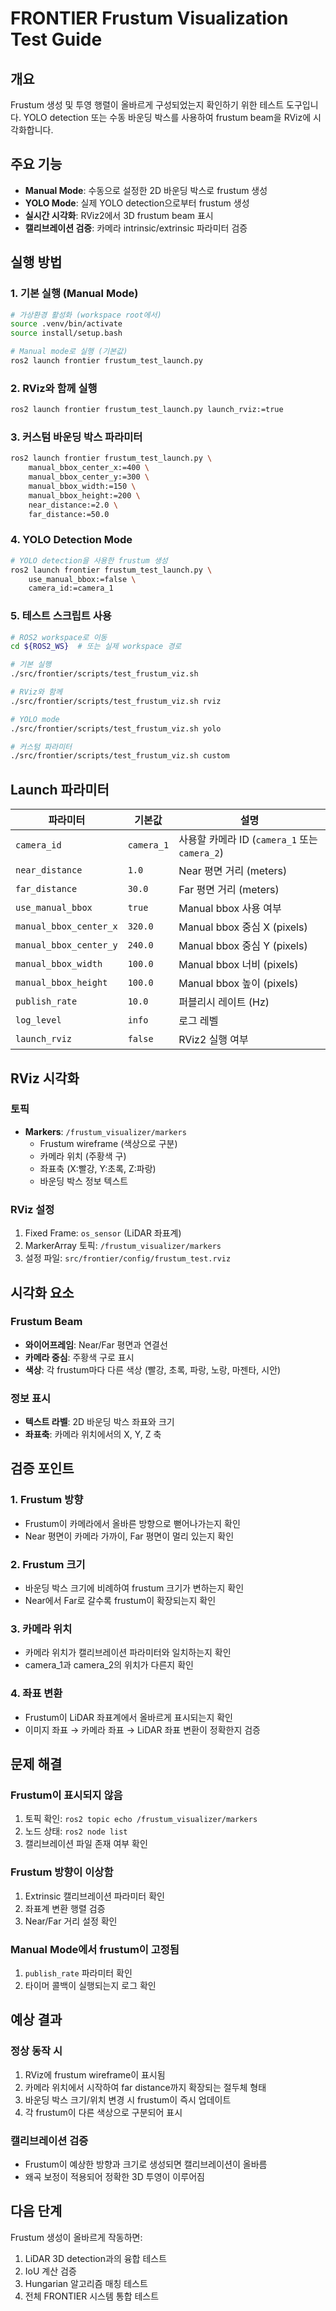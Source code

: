 # FRONTIER Frustum Visualization Test Guide

## 개요
Frustum 생성 및 투영 행렬이 올바르게 구성되었는지 확인하기 위한 테스트 도구입니다.
YOLO detection 또는 수동 바운딩 박스를 사용하여 frustum beam을 RViz에 시각화합니다.

## 주요 기능
- **Manual Mode**: 수동으로 설정한 2D 바운딩 박스로 frustum 생성
- **YOLO Mode**: 실제 YOLO detection으로부터 frustum 생성
- **실시간 시각화**: RViz2에서 3D frustum beam 표시
- **캘리브레이션 검증**: 카메라 intrinsic/extrinsic 파라미터 검증

## 실행 방법

### 1. 기본 실행 (Manual Mode)
```bash
# 가상환경 활성화 (workspace root에서)
source .venv/bin/activate
source install/setup.bash

# Manual mode로 실행 (기본값)
ros2 launch frontier frustum_test_launch.py
```

### 2. RViz와 함께 실행
```bash
ros2 launch frontier frustum_test_launch.py launch_rviz:=true
```

### 3. 커스텀 바운딩 박스 파라미터
```bash
ros2 launch frontier frustum_test_launch.py \
    manual_bbox_center_x:=400 \
    manual_bbox_center_y:=300 \
    manual_bbox_width:=150 \
    manual_bbox_height:=200 \
    near_distance:=2.0 \
    far_distance:=50.0
```

### 4. YOLO Detection Mode
```bash
# YOLO detection을 사용한 frustum 생성
ros2 launch frontier frustum_test_launch.py \
    use_manual_bbox:=false \
    camera_id:=camera_1
```

### 5. 테스트 스크립트 사용
```bash
# ROS2 workspace로 이동
cd ${ROS2_WS}  # 또는 실제 workspace 경로

# 기본 실행
./src/frontier/scripts/test_frustum_viz.sh

# RViz와 함께
./src/frontier/scripts/test_frustum_viz.sh rviz

# YOLO mode
./src/frontier/scripts/test_frustum_viz.sh yolo

# 커스텀 파라미터
./src/frontier/scripts/test_frustum_viz.sh custom
```

## Launch 파라미터

| 파라미터 | 기본값 | 설명 |
|---------|--------|------|
| `camera_id` | `camera_1` | 사용할 카메라 ID (`camera_1` 또는 `camera_2`) |
| `near_distance` | `1.0` | Near 평면 거리 (meters) |
| `far_distance` | `30.0` | Far 평면 거리 (meters) |
| `use_manual_bbox` | `true` | Manual bbox 사용 여부 |
| `manual_bbox_center_x` | `320.0` | Manual bbox 중심 X (pixels) |
| `manual_bbox_center_y` | `240.0` | Manual bbox 중심 Y (pixels) |
| `manual_bbox_width` | `100.0` | Manual bbox 너비 (pixels) |
| `manual_bbox_height` | `100.0` | Manual bbox 높이 (pixels) |
| `publish_rate` | `10.0` | 퍼블리시 레이트 (Hz) |
| `log_level` | `info` | 로그 레벨 |
| `launch_rviz` | `false` | RViz2 실행 여부 |

## RViz 시각화

### 토픽
- **Markers**: `/frustum_visualizer/markers`
  - Frustum wireframe (색상으로 구분)
  - 카메라 위치 (주황색 구)
  - 좌표축 (X:빨강, Y:초록, Z:파랑)
  - 바운딩 박스 정보 텍스트

### RViz 설정
1. Fixed Frame: `os_sensor` (LiDAR 좌표계)
2. MarkerArray 토픽: `/frustum_visualizer/markers`
3. 설정 파일: `src/frontier/config/frustum_test.rviz`

## 시각화 요소

### Frustum Beam
- **와이어프레임**: Near/Far 평면과 연결선
- **카메라 중심**: 주황색 구로 표시
- **색상**: 각 frustum마다 다른 색상 (빨강, 초록, 파랑, 노랑, 마젠타, 시안)

### 정보 표시
- **텍스트 라벨**: 2D 바운딩 박스 좌표와 크기
- **좌표축**: 카메라 위치에서의 X, Y, Z 축

## 검증 포인트

### 1. Frustum 방향
- Frustum이 카메라에서 올바른 방향으로 뻗어나가는지 확인
- Near 평면이 카메라 가까이, Far 평면이 멀리 있는지 확인

### 2. Frustum 크기
- 바운딩 박스 크기에 비례하여 frustum 크기가 변하는지 확인
- Near에서 Far로 갈수록 frustum이 확장되는지 확인

### 3. 카메라 위치
- 카메라 위치가 캘리브레이션 파라미터와 일치하는지 확인
- camera_1과 camera_2의 위치가 다른지 확인

### 4. 좌표 변환
- Frustum이 LiDAR 좌표계에서 올바르게 표시되는지 확인
- 이미지 좌표 → 카메라 좌표 → LiDAR 좌표 변환이 정확한지 검증

## 문제 해결

### Frustum이 표시되지 않음
1. 토픽 확인: `ros2 topic echo /frustum_visualizer/markers`
2. 노드 상태: `ros2 node list`
3. 캘리브레이션 파일 존재 여부 확인

### Frustum 방향이 이상함
1. Extrinsic 캘리브레이션 파라미터 확인
2. 좌표계 변환 행렬 검증
3. Near/Far 거리 설정 확인

### Manual Mode에서 frustum이 고정됨
1. `publish_rate` 파라미터 확인
2. 타이머 콜백이 실행되는지 로그 확인

## 예상 결과

### 정상 동작 시
1. RViz에 frustum wireframe이 표시됨
2. 카메라 위치에서 시작하여 far distance까지 확장되는 절두체 형태
3. 바운딩 박스 크기/위치 변경 시 frustum이 즉시 업데이트
4. 각 frustum이 다른 색상으로 구분되어 표시

### 캘리브레이션 검증
- Frustum이 예상한 방향과 크기로 생성되면 캘리브레이션이 올바름
- 왜곡 보정이 적용되어 정확한 3D 투영이 이루어짐

## 다음 단계

Frustum 생성이 올바르게 작동하면:
1. LiDAR 3D detection과의 융합 테스트
2. IoU 계산 검증
3. Hungarian 알고리즘 매칭 테스트
4. 전체 FRONTIER 시스템 통합 테스트